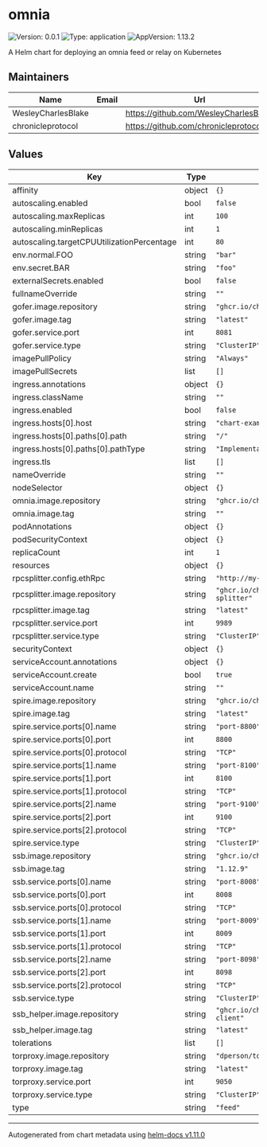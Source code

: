 # omnia

![Version: 0.0.1](https://img.shields.io/badge/Version-0.0.1-informational?style=flat-square) ![Type: application](https://img.shields.io/badge/Type-application-informational?style=flat-square) ![AppVersion: 1.13.2](https://img.shields.io/badge/AppVersion-1.13.2-informational?style=flat-square)

A Helm chart for deploying an omnia feed or relay on Kubernetes

## Maintainers

| Name | Email | Url |
| ---- | ------ | --- |
| WesleyCharlesBlake |  | <https://github.com/WesleyCharlesBlake> |
| chronicleprotocol |  | <https://github.com/chronicleprotocol> |

## Values

| Key | Type | Default | Description |
|-----|------|---------|-------------|
| affinity | object | `{}` |  |
| autoscaling.enabled | bool | `false` |  |
| autoscaling.maxReplicas | int | `100` |  |
| autoscaling.minReplicas | int | `1` |  |
| autoscaling.targetCPUUtilizationPercentage | int | `80` |  |
| env.normal.FOO | string | `"bar"` |  |
| env.secret.BAR | string | `"foo"` |  |
| externalSecrets.enabled | bool | `false` |  |
| fullnameOverride | string | `""` |  |
| gofer.image.repository | string | `"ghcr.io/chronicleprotocol/gofer"` |  |
| gofer.image.tag | string | `"latest"` |  |
| gofer.service.port | int | `8081` |  |
| gofer.service.type | string | `"ClusterIP"` |  |
| imagePullPolicy | string | `"Always"` |  |
| imagePullSecrets | list | `[]` |  |
| ingress.annotations | object | `{}` |  |
| ingress.className | string | `""` |  |
| ingress.enabled | bool | `false` |  |
| ingress.hosts[0].host | string | `"chart-example.local"` |  |
| ingress.hosts[0].paths[0].path | string | `"/"` |  |
| ingress.hosts[0].paths[0].pathType | string | `"ImplementationSpecific"` |  |
| ingress.tls | list | `[]` |  |
| nameOverride | string | `""` |  |
| nodeSelector | object | `{}` |  |
| omnia.image.repository | string | `"ghcr.io/chronicleprotocol/omnia"` |  |
| omnia.image.tag | string | `""` |  |
| podAnnotations | object | `{}` |  |
| podSecurityContext | object | `{}` |  |
| replicaCount | int | `1` |  |
| resources | object | `{}` |  |
| rpcsplitter.config.ethRpc | string | `"http://my-eth-rpc.domain"` |  |
| rpcsplitter.image.repository | string | `"ghcr.io/chronicleprotocol/rpc-splitter"` |  |
| rpcsplitter.image.tag | string | `"latest"` |  |
| rpcsplitter.service.port | int | `9989` |  |
| rpcsplitter.service.type | string | `"ClusterIP"` |  |
| securityContext | object | `{}` |  |
| serviceAccount.annotations | object | `{}` |  |
| serviceAccount.create | bool | `true` |  |
| serviceAccount.name | string | `""` |  |
| spire.image.repository | string | `"ghcr.io/chronicleprotocol/spire"` |  |
| spire.image.tag | string | `"latest"` |  |
| spire.service.ports[0].name | string | `"port-8800"` |  |
| spire.service.ports[0].port | int | `8800` |  |
| spire.service.ports[0].protocol | string | `"TCP"` |  |
| spire.service.ports[1].name | string | `"port-8100"` |  |
| spire.service.ports[1].port | int | `8100` |  |
| spire.service.ports[1].protocol | string | `"TCP"` |  |
| spire.service.ports[2].name | string | `"port-9100"` |  |
| spire.service.ports[2].port | int | `9100` |  |
| spire.service.ports[2].protocol | string | `"TCP"` |  |
| spire.service.type | string | `"ClusterIP"` |  |
| ssb.image.repository | string | `"ghcr.io/chronicleprotocol/ssb_server"` |  |
| ssb.image.tag | string | `"1.12.9"` |  |
| ssb.service.ports[0].name | string | `"port-8008"` |  |
| ssb.service.ports[0].port | int | `8008` |  |
| ssb.service.ports[0].protocol | string | `"TCP"` |  |
| ssb.service.ports[1].name | string | `"port-8009"` |  |
| ssb.service.ports[1].port | int | `8009` |  |
| ssb.service.ports[1].protocol | string | `"TCP"` |  |
| ssb.service.ports[2].name | string | `"port-8098"` |  |
| ssb.service.ports[2].port | int | `8098` |  |
| ssb.service.ports[2].protocol | string | `"TCP"` |  |
| ssb.service.type | string | `"ClusterIP"` |  |
| ssb_helper.image.repository | string | `"ghcr.io/chronicleprotocol/ssb-rpc-client"` |  |
| ssb_helper.image.tag | string | `"latest"` |  |
| tolerations | list | `[]` |  |
| torproxy.image.repository | string | `"dperson/torproxy"` |  |
| torproxy.image.tag | string | `"latest"` |  |
| torproxy.service.port | int | `9050` |  |
| torproxy.service.type | string | `"ClusterIP"` |  |
| type | string | `"feed"` |  |

----------------------------------------------
Autogenerated from chart metadata using [helm-docs v1.11.0](https://github.com/norwoodj/helm-docs/releases/v1.11.0)
